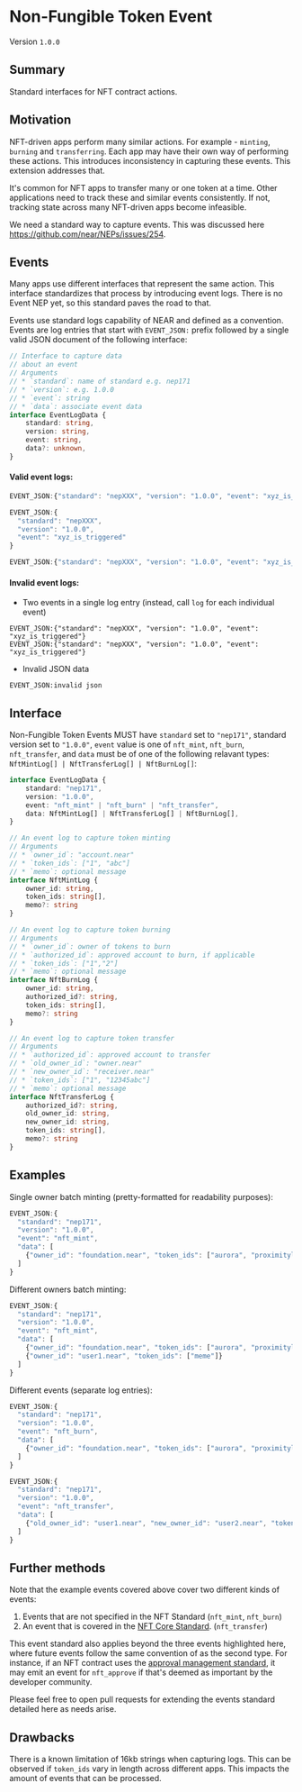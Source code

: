 # Non-Fungible Token Event

Version `1.0.0`

## Summary

Standard interfaces for NFT contract actions.

## Motivation

NFT-driven apps perform many similar actions.
For example - `minting`, `burning` and `transferring`.
Each app may have their own way of performing these actions.
This introduces inconsistency in capturing these events.
This extension addresses that.

It's common for NFT apps to transfer many or one token at a time.
Other applications need to track these and similar events consistently.
If not, tracking state across many NFT-driven apps become infeasible.

We need a standard way to capture events.
This was discussed here https://github.com/near/NEPs/issues/254.

## Events

Many apps use different interfaces that represent the same action.
This interface standardizes that process by introducing event logs.
There is no Event NEP yet, so this standard paves the road to that.

Events use standard logs capability of NEAR and defined as a convention.
Events are log entries that start with `EVENT_JSON:` prefix followed by a single valid JSON document of the following interface:

```ts
// Interface to capture data 
// about an event
// Arguments
// * `standard`: name of standard e.g. nep171
// * `version`: e.g. 1.0.0
// * `event`: string
// * `data`: associate event data
interface EventLogData {
    standard: string,
    version: string,
    event: string,
    data?: unknown,
}
```

#### Valid event logs:

```js
EVENT_JSON:{"standard": "nepXXX", "version": "1.0.0", "event": "xyz_is_triggered"}
```

```js
EVENT_JSON:{
  "standard": "nepXXX",
  "version": "1.0.0",
  "event": "xyz_is_triggered"
}
```

```js
EVENT_JSON:{"standard": "nepXXX", "version": "1.0.0", "event": "xyz_is_triggered", "data": {"triggered_by": "foundation.near"}}
```

#### Invalid event logs:

* Two events in a single log entry (instead, call `log` for each individual event)
```
EVENT_JSON:{"standard": "nepXXX", "version": "1.0.0", "event": "xyz_is_triggered"}
EVENT_JSON:{"standard": "nepXXX", "version": "1.0.0", "event": "xyz_is_triggered"}
```
* Invalid JSON data
```
EVENT_JSON:invalid json
```

## Interface

Non-Fungible Token Events MUST have `standard` set to `"nep171"`, standard version set to `"1.0.0"`, `event` value is one of `nft_mint`, `nft_burn`, `nft_transfer`, and `data` must be of one of the following relavant types: `NftMintLog[] | NftTransferLog[] | NftBurnLog[]`:

```ts
interface EventLogData {
    standard: "nep171",
    version: "1.0.0",
    event: "nft_mint" | "nft_burn" | "nft_transfer",
    data: NftMintLog[] | NftTransferLog[] | NftBurnLog[],
}
```

```ts
// An event log to capture token minting
// Arguments
// * `owner_id`: "account.near"
// * `token_ids`: ["1", "abc"]
// * `memo`: optional message
interface NftMintLog {
    owner_id: string,
    token_ids: string[],
    memo?: string
}

// An event log to capture token burning
// Arguments
// * `owner_id`: owner of tokens to burn
// * `authorized_id`: approved account to burn, if applicable
// * `token_ids`: ["1","2"]
// * `memo`: optional message
interface NftBurnLog {
    owner_id: string,
    authorized_id?: string,
    token_ids: string[],
    memo?: string
}

// An event log to capture token transfer
// Arguments
// * `authorized_id`: approved account to transfer
// * `old_owner_id`: "owner.near"
// * `new_owner_id`: "receiver.near"
// * `token_ids`: ["1", "12345abc"]
// * `memo`: optional message
interface NftTransferLog {
    authorized_id?: string,
    old_owner_id: string,
    new_owner_id: string,
    token_ids: string[],
    memo?: string
}
```

## Examples

Single owner batch minting (pretty-formatted for readability purposes):

```js
EVENT_JSON:{
  "standard": "nep171",
  "version": "1.0.0",
  "event": "nft_mint",
  "data": [
    {"owner_id": "foundation.near", "token_ids": ["aurora", "proximitylabs"]}
  ]
}
```

Different owners batch minting:

```js
EVENT_JSON:{
  "standard": "nep171",
  "version": "1.0.0",
  "event": "nft_mint",
  "data": [
    {"owner_id": "foundation.near", "token_ids": ["aurora", "proximitylabs"]},
    {"owner_id": "user1.near", "token_ids": ["meme"]}
  ]
}
```

Different events (separate log entries):

```js
EVENT_JSON:{
  "standard": "nep171",
  "version": "1.0.0",
  "event": "nft_burn",
  "data": [
    {"owner_id": "foundation.near", "token_ids": ["aurora", "proximitylabs"]},
  ]
}
```

```js
EVENT_JSON:{
  "standard": "nep171",
  "version": "1.0.0",
  "event": "nft_transfer",
  "data": [
    {"old_owner_id": "user1.near", "new_owner_id": "user2.near", "token_ids": ["meme"], "memo": "have fun!"}
  ]
}
```

## Further methods

Note that the example events covered above cover two different kinds of events:
1. Events that are not specified in the NFT Standard (`nft_mint`, `nft_burn`)
2. An event that is covered in the [NFT Core Standard](https://nomicon.io/Standards/NonFungibleToken/Core.html#nft-interface). (`nft_transfer`)

This event standard also applies beyond the three events highlighted here, where future events follow the same convention of as the second type. For instance, if an NFT contract uses the [approval management standard](https://nomicon.io/Standards/NonFungibleToken/ApprovalManagement.html), it may emit an event for `nft_approve` if that's deemed as important by the developer community.
 
Please feel free to open pull requests for extending the events standard detailed here as needs arise.

## Drawbacks

There is a known limitation of 16kb strings when capturing logs.
This can be observed if `token_ids` vary in length across different apps.
This impacts the amount of events that can be processed.

